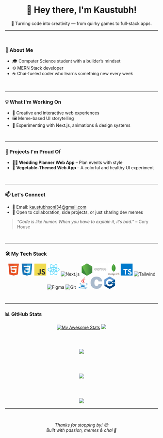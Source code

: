 <h1 align="center">👋 Hey there, I'm Kaustubh!</h1>
<p align="center">🚀 Turning code into creativity — from quirky games to full-stack apps.</p>

---

<br/>

### 🧠 About Me

- 🎓 Computer Science student with a builder’s mindset  
- ⚙️ MERN Stack developer   
- ☕ Chai-fueled coder who learns something new every week  

<br/>

---

### 💡 What I'm Working On

- 🔧 Creative and interactive web experiences  
- 🖼️ Meme-based UI storytelling  
- 🧪 Experimenting with Next.js, animations & design systems  

<br/>

---

### 🚀 Projects I'm Proud Of

- 💃🕺 **Wedding Planner Web App** – Plan events with style  
- 🥦 **Vegetable-Themed Web App** – A colorful and healthy UI experiment  

<br/>

---

### 📫 Let's Connect

- 💌 Email: [kaustubhsoni34@gmail.com](mailto:kaustubhsoni34@gmail.com)  
- 🤝 Open to collaboration, side projects, or just sharing dev memes  

> *“Code is like humor. When you have to explain it, it’s bad.”* – Cory House

<br/>

---

### 🛠️ My Tech Stack

<p align="center">
  <img src="https://raw.githubusercontent.com/devicons/devicon/master/icons/html5/html5-original.svg" alt="HTML5" width="40"/>
  <img src="https://raw.githubusercontent.com/devicons/devicon/master/icons/css3/css3-original.svg" alt="CSS3" width="40"/>
  <img src="https://raw.githubusercontent.com/devicons/devicon/master/icons/javascript/javascript-original.svg" alt="JavaScript" width="40"/>
  <img src="https://raw.githubusercontent.com/devicons/devicon/master/icons/react/react-original.svg" alt="React" width="40"/>
  <img src="https://cdn.worldvectorlogo.com/logos/nextjs-2.svg" alt="Next.js" width="40"/>
  <img src="https://raw.githubusercontent.com/devicons/devicon/master/icons/nodejs/nodejs-original.svg" alt="Node.js" width="40"/>
  <img src="https://raw.githubusercontent.com/devicons/devicon/master/icons/express/express-original-wordmark.svg" alt="Express" width="40"/>
  <img src="https://raw.githubusercontent.com/devicons/devicon/master/icons/mongodb/mongodb-original-wordmark.svg" alt="MongoDB" width="40"/>
  <img src="https://raw.githubusercontent.com/devicons/devicon/master/icons/typescript/typescript-original.svg" alt="TypeScript" width="40"/>
  <img src="https://www.vectorlogo.zone/logos/tailwindcss/tailwindcss-icon.svg" alt="Tailwind" width="40"/>
  <img src="https://www.vectorlogo.zone/logos/figma/figma-icon.svg" alt="Figma" width="40"/>
  <img src="https://www.vectorlogo.zone/logos/git-scm/git-scm-icon.svg" alt="Git" width="40"/>
  <img src="https://raw.githubusercontent.com/devicons/devicon/master/icons/java/java-original.svg" alt="Java" width="40"/>
  <img src="https://raw.githubusercontent.com/devicons/devicon/master/icons/c/c-original.svg" alt="C" width="40"/>
  <img src="https://raw.githubusercontent.com/devicons/devicon/master/icons/cplusplus/cplusplus-original.svg" alt="C++" width="40"/>
</p>

<br/>

---

### 📊 GitHub Stats

<div align="center">

[![My Awesome Stats](https://awesome-github-stats.azurewebsites.net/user-stats/be-kaus?cardType=github&theme=radical&preferLogin=false&Ring=6F09DD)](https://git.io/awesome-stats-card) 
<img src="https://nirzak-streak-stats.vercel.app/?user=be-kaus&theme=radical&hide_border=true" width="47%" />

<br/><br/>

<img src="https://github-readme-stats.vercel.app/api/top-langs/?username=be-kaus&layout=compact&theme=radical&hide_border=true&border_radius=10" width="47%" />

<br/><br/>

<img src="https://github-readme-activity-graph.vercel.app/graph?username=be-kaus&theme=radical&hide_border=true&area=true" width="100%" />

<br/><br/>

<img src="https://github-profile-trophy.vercel.app/?username=be-kaus&theme=radical&no-frame=true&no-bg=true&margin-w=10&margin-h=15" width="100%" />

</div>

---

<br/>

<p align="center">
  <i>Thanks for stopping by! 😊</i><br/>
  <i>Built with passion, memes & chai 🍵</i>
</p>
